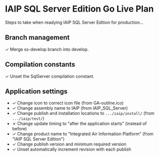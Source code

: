 # IAIP SQL Server Edition Go Live Plan

Steps to take when readying IAIP SQL Server Edition for production...

## Branch management

✓ Merge ss-develop branch into develop.

## Compilation constants

✓ Unset the SqlServer compilation constant.

## Application settings

* ✓ Change icon to correct icon file (from GA-outline.ico)
* ✓ Change assembly name to IAIP (from IAIP_SQL_Server)
* ✓ Change publish and installation locations to `.../iaip/install/` (from `.../iaip/test/`)
* ✗ Change update timing to "after the application starts" (instead of before)
* ✓ Change product name to "Integrated Air Information Platform" (from "IAIP SQL Server Edition")
* ✓ Change publish version and minimum required version
* ✓ Unset automatically increment revision with each publish